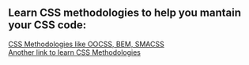 <h2>Learn CSS methodologies to help you mantain your CSS code:</h2>
<a href="https://www.webfx.com/blog/web-design/css-methodologies/">CSS Methodologies like OOCSS, BEM, SMACSS</a>
<br>
<a href="https://medium.com/@uidev3594/css-methodologies-d31903bafab3">Another link to learn CSS Methodologies</a>
